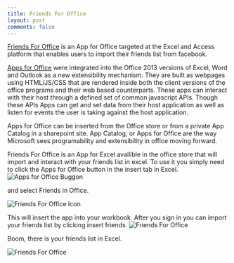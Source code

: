 ```yaml
---
title: Friends For Office
layout: post
comments: false
---
```

[Friends For Office](http://office.microsoft.com/en-us/store/friends-for-office-WA104092366.aspx) is an App for Office targeted at the Excel and Access platform that enables users to import their friends list from facebook. 


[Apps for Office](http://msdn.microsoft.com/en-US/office/dn448457) were integrated into the Office 2013 versions of Excel, Word and Outlook as a new extensibility mechanism. They are built as webpages using HTML/JS/CSS that are rendered inside both the client versions of the office programs and their web based counterparts. These apps can interact with their host through a defined set of common javascript APIs. Though these APIs Apps can get and set data from their host application as well as listen for events the user is taking against the host application. 

Apps for Office can be inserted from the Office store or from a private App Catalog in a sharepoint site. App Catalog, or Apps for Office are the way Microsoft sees programability and extensibility in office moving forward. 

Friends For Office is an App for Excel availible in the office store that will import and interact with your friends list in excel. To use it you simply need to click the Apps for Office button in the insert tab in Excel. 
![Apps for Office Buggon]({{site.url}}/images/AppsForOfficeButton.PNG)  

and select Friends in Office.  

![Friends For Office Icon]({{site.url}}/images/friendsinofficeicon.PNG)

This will insert the app into your workbook. After you sign in you can import your friends list by clicking insert friends.
![Friends For Office]({{site.url}}/images/friendsinoffice.png)  

Boom, there is your friends list in Excel. 

![Friends For Office]({{site.url}}/images/friendsinofficelist.png)



